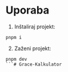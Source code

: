 # Uporaba

1. Inštaliraj projekt:
```
pnpm i
```

2. Zaženi projekt:
```
pnpm dev
```# Grace-Kalkulator
